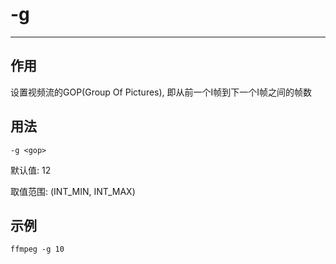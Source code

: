 # -g

---

## 作用

设置视频流的GOP(Group Of Pictures), 即从前一个I帧到下一个I帧之间的帧数


## 用法

```shell
-g <gop>
```

默认值: 12

取值范围: (INT_MIN, INT_MAX)

## 示例

```shell
ffmpeg -g 10
```
